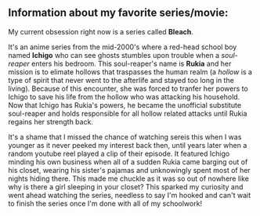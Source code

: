 ## Information about my favorite series/movie:

My current obsession right now is a series called **Bleach**.

It's an anime series from the mid-2000's where a red-head school boy named **Ichigo** who can see ghosts stumbles upon trouble when a *soul-reaper* enters his bedroom. This soul-reaper's name is **Rukia** and her mission is to elimate hollows that traspasses the human realm (a *hollow* is a type of spirit that never went to the afterlife and stayed too long in the living). Because of this encounter, she was forced to tranfer her powers to Ichigo to save his life from the hollow who was attacking his household. Now that Ichigo has Rukia's powers, he became the unofficial substitute soul-reaper and holds responsible for all hollow related attacks until Rukia regains her strength back.

It's a shame that I missed the chance of watching sereis this when I was younger as it never peeked my interest back then, until years later when a random youtube reel played a clip of their episode. It featured Ichigo minding his own business when all of a sudden Rukia came barging out of his closet, wearing his sister's pajamas and unknowingly spent most of her nights hiding there. This made me chuckle as it was so out of nowhere like why is there a girl sleeping in your closet? This sparked my curiosity and went ahead watching the series, needless to say I'm hooked and can't wait to finish the series once I'm done with all of my schoolwork!
